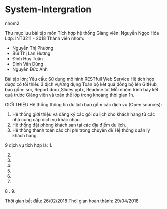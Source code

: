# System-Intergration
nhom2

Thư mục lưu bài tập môn Tích hợp hệ thống Giảng viên: Nguyễn Ngọc Hóa Lớp: INT3211 - 2018
Thành viên nhóm:
- Nguyễn Thị Phương
- Bùi Thị Lan Hương
- Đinh Huy Tuân
- Đinh Văn Dũng
- Nguyễn Đức Anh

Bài tập lớn:
Yêu cầu:
Sử dụng mô hình RESTfull Web Service
Hệ tích hợp được có tối thiểu 3 dịch vụ/ứng dụng
Toàn bộ kết quả đồng bộ lên GitHub, bao gồm: src, Report.docx,Slides.pptx, Readme.txt
Mỗi nhóm trình bày kết quả trước Giảng viên và toàn thể lớp trong khoảng thời gian 1h.

GIỚI THIỆU
Hệ thống thông tin du lịch bao gồm các dịch vụ (Open sources):
1. Hệ thống giới thiệu và đăng ký các gói du lịch cho khách hàng từ các nhà cung cấp dịch vụ khác nhau.
2. Hệ thống đặt phòng khách sạn tại các địa điểm du lịch.
3. Hệ thống thanh toán các chi phí trong chuyến đi/ Hệ thống quản lý khách hàng.


9 dịch vụ tích hợp là:
1. 

2.

3.

4.

5.

6.

7.

8
.
9.


Thời gian bắt đầu: 26/02/2018
Thời gian hoàn thành: 29/04/2018


